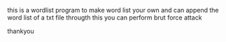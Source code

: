 this is a wordlist program to make word list your own and can append the word list of a txt file througth this you can perform brut force attack 

thankyou
